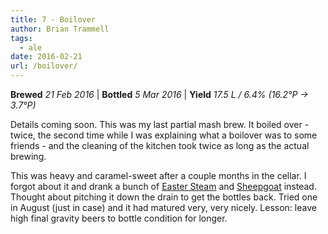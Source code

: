 ```yaml
---
title: 7 - Boilover
author: Brian Trammell
tags:
  - ale
date: 2016-02-21
url: /boilover/
---
```


**Brewed** *21 Feb 2016* | **Bottled** *5 Mar 2016* | **Yield** *17.5 L / 6.4% (16.2&deg;P &#x2192; 3.7&deg;P)*

Details coming soon. This was my last partial mash brew. It boiled over -
twice, the second time while I was explaining what a boilover was to some
friends - and the cleaning of the kitchen took twice as long as the actual
brewing.

This was heavy and caramel-sweet after a couple months in the cellar. I forgot
about it and drank a bunch of [Easter Steam](/easter-steam/) and
[Sheepgoat](/sheepgoat-a/) instead. Thought about pitching it down the drain
to get the bottles back. Tried one in August (just in case) and it had matured
very, very nicely. Lesson: leave high final gravity beers to bottle condition
for longer.
